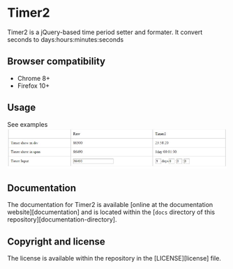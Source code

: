 Timer2
=======

Timer2 is a jQuery-based time period setter and formater.
It convert seconds to days:hours:minutes:seconds

Browser compatibility
---------------------
* Chrome 8+
* Firefox 10+

Usage
-----
See examples
![example](examples/example.jpg)

Documentation
-------------
The documentation for Timer2 is available
[online at the documentation website][documentation] and is located within the
[`docs` directory of this repository][documentation-directory].

Copyright and license
---------------------
The license is available within the repository in the [LICENSE][license] file.
